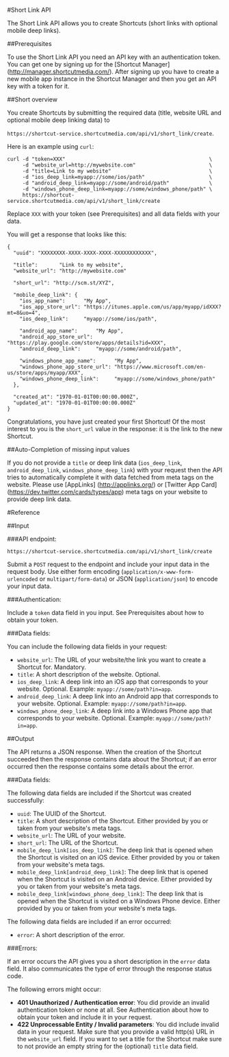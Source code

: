 #Short Link API

The Short Link API allows you to create Shortcuts (short links with optional mobile deep links).

##Prerequisites

To use the Short Link API you need an API key with an authentication token. You can get one by signing up for the [Shortcut Manager] (http://manager.shortcutmedia.com/). After signing up you have to create a new mobile app instance in the Shortcut Manager and then you get an API key with a token for it.

##Short overview

You create Shortcuts by submitting the required data (title, website URL and optional mobile deep linking data) to

`https://shortcut-service.shortcutmedia.com/api/v1/short_link/create`.

Here is an example using `curl`:

```curl
curl -d "token=XXX"                                               \
     -d "website_url=http://mywebsite.com"                        \
     -d "title=Link to my website"                                \
     -d "ios_deep_link=myapp://some/ios/path"                     \
     -d "android_deep_link=myapp://some/android/path"             \
     -d "windows_phone_deep_link=myapp://some/windows_phone/path" \
     https://shortcut-service.shortcutmedia.com/api/v1/short_link/create

```

Replace `XXX` with your token (see Prerequisites) and all data fields with your data.

You will get a response that looks like this:

```curl
{
  "uuid": "XXXXXXXX-XXXX-XXXX-XXXX-XXXXXXXXXXXX",

  "title":       "Link to my website",
  "website_url": "http://mywebsite.com"

  "short_url": "http://scm.st/XYZ",

  "mobile_deep_link": {
    "ios_app_name":      "My App",
    "ios_app_store_url": "https://itunes.apple.com/us/app/myapp/idXXX?mt=8&uo=4",
    "ios_deep_link":     "myapp://some/ios/path",

    "android_app_name":      "My App",
    "android_app_store_url": "https://play.google.com/store/apps/details?id=XXX",
    "android_deep_link":     "myapp://some/android/path",

    "windows_phone_app_name":      "My App",
    "windows_phone_app_store_url": "https://www.microsoft.com/en-us/store/apps/myapp/XXX",
    "windows_phone_deep_link":     "myapp://some/windows_phone/path"
  },

  "created_at": "1970-01-01T00:00:00.000Z",
  "updated_at": "1970-01-01T00:00:00.000Z"
}
```

Congratulations, you have just created your first Shortcut! Of the most interest to you is the `short_url` value in the response: it is the link to the new Shortcut.

##Auto-Completion of missing input values

If you do not provide a `title` or deep link data (`ios_deep_link`, `android_deep_link`, `windows_phone_deep_link`) with your request then the API tries to automatically complete it with data fetched from meta tags on the website. Please use [AppLinks] (http://applinks.org/) or [Twitter App Card] (https://dev.twitter.com/cards/types/app) meta tags on your website to provide deep link data.

#Reference

##Input

###API endpoint:

`https://shortcut-service.shortcutmedia.com/api/v1/short_link/create`

Submit a `POST` request to the endpoint and include your input data in the request body. Use either form encoding (`application/x-www-form-urlencoded` or `multipart/form-data`) or JSON (`application/json`) to encode your input data.

###Authentication:

Include a `token` data field in you input. See Prerequisites about how to obtain your token.

###Data fields:

You can include the following data fields in your request:
- `website_url`: The URL of your website/the link you want to create a Shortcut for. Mandatory.
- `title`: A short description of the website. Optional.
- `ios_deep_link`: A deep link into an iOS app that corresponds to your website. Optional. Example: `myapp://some/path?in=app`.
- `android_deep_link`: A deep link into an Android app that corresponds to your website. Optional. Example: `myapp://some/path?in=app`.
- `windows_phone_deep_link`: A deep link into a Windows Phone app that corresponds to your website. Optional. Example: `myapp://some/path?in=app`.

##Output

The API returns a JSON response. When the creation of the Shortcut succeeded then the response contains data about the Shortcut; if an error occurred then the response contains some details about the error.

###Data fields:

The following data fields are included if the Shortcut was created successfully:

- `uuid`: The UUID of the Shortcut.
- `title`: A short description of the Shortcut. Either provided by you or taken from your website's meta tags.
- `website_url`: The URL of your website.
- `short_url`: The URL of the Shortcut.
- `mobile_deep_link[ios_deep_link]`: The deep link that is opened when the Shortcut is visited on an iOS device. Either provided by you or taken from your website's meta tags.
- `mobile_deep_link[android_deep_link]`: The deep link that is opened when the Shortcut is visited on an Android device. Either provided by you or taken from your website's meta tags.
- `mobile_deep_link[windows_phone_deep_link]`: The deep link that is opened when the Shortcut is visited on a Windows Phone device. Either provided by you or taken from your website's meta tags.

The following data fields are included if an error occurred:

- `error`: A short description of the error.

###Errors:

If an error occurs the API gives you a short description in the `error` data field. It also communicates the type of error through the response status code.

The following errors might occur:

- **401 Unauthorized / Authentication error**: You did provide an invalid authentication token or none at all. See Authentication about how to obtain your token and include it in your request.
- **422 Unprocessable Entity / Invalid parameters**: You did include invalid data in your request. Make sure that you provide a valid http(s) URL in the `website_url` field. If you want to set a title for the Shortcut make sure to not provide an empty string for the (optional) `title` data field.